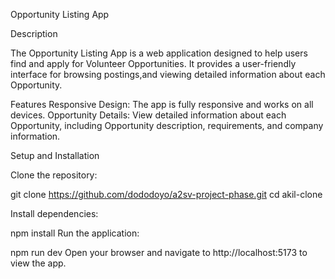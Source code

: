 Opportunity Listing App

Description

The Opportunity Listing App is a web application designed to help users find and apply for Volunteer Opportunities. It provides a user-friendly interface for browsing postings,and viewing detailed information about each Opportunity.

Features
Responsive Design: The app is fully responsive and works on all devices.
Opportunity Details: View detailed information about each Opportunity, including Opportunity description, requirements, and company information.

Setup and Installation

Clone the repository:

git clone https://github.com/dododoyo/a2sv-project-phase.git
cd akil-clone

Install dependencies:

npm install
Run the application:

npm run dev
Open your browser and navigate to http://localhost:5173 to view the app.
